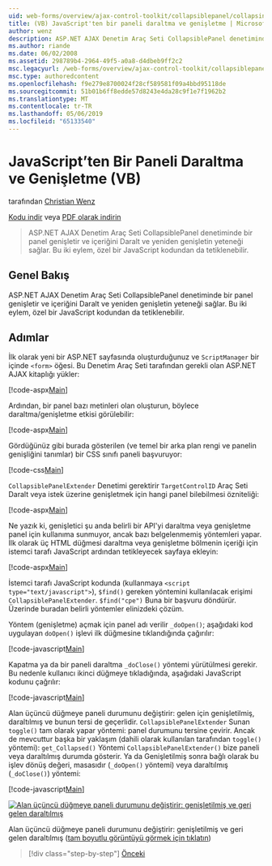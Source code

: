 ```yaml
---
uid: web-forms/overview/ajax-control-toolkit/collapsiblepanel/collapsing-and-expanding-a-panel-from-javascript-vb
title: (VB) JavaScript'ten bir paneli daraltma ve genişletme | Microsoft Docs
author: wenz
description: ASP.NET AJAX Denetim Araç Seti CollapsiblePanel denetiminde bir panel genişletir ve içeriğini daraltmak ve genişletmek için olanağı sunan bir...
ms.author: riande
ms.date: 06/02/2008
ms.assetid: 298789b4-2964-49f5-a0a8-d4dbeb9ff2c2
msc.legacyurl: /web-forms/overview/ajax-control-toolkit/collapsiblepanel/collapsing-and-expanding-a-panel-from-javascript-vb
msc.type: authoredcontent
ms.openlocfilehash: f9e279e8700024f28cf589581f09a4bbd95118de
ms.sourcegitcommit: 51b01b6ff8edde57d8243e4da28c9f1e7f1962b2
ms.translationtype: MT
ms.contentlocale: tr-TR
ms.lasthandoff: 05/06/2019
ms.locfileid: "65133540"
---
```

# <a name="collapsing-and-expanding-a-panel-from-javascript-vb"></a>JavaScript’ten Bir Paneli Daraltma ve Genişletme (VB)

tarafından [Christian Wenz](https://github.com/wenz)

[Kodu indir](http://download.microsoft.com/download/8/a/a/8aab3c3e-de6f-463f-805c-5fda567eef6e/CollapsiblePanel1.vb.zip) veya [PDF olarak indirin](http://download.microsoft.com/download/b/6/a/b6ae89ee-df69-4c87-9bfb-ad1eb2b23373/collapsiblepanel1VB.pdf)

> ASP.NET AJAX Denetim Araç Seti CollapsiblePanel denetiminde bir panel genişletir ve içeriğini Daralt ve yeniden genişletin yeteneği sağlar. Bu iki eylem, özel bir JavaScript kodundan da tetiklenebilir.

## <a name="overview"></a>Genel Bakış

ASP.NET AJAX Denetim Araç Seti CollapsiblePanel denetiminde bir panel genişletir ve içeriğini Daralt ve yeniden genişletin yeteneği sağlar. Bu iki eylem, özel bir JavaScript kodundan da tetiklenebilir.

## <a name="steps"></a>Adımlar

İlk olarak yeni bir ASP.NET sayfasında oluşturduğunuz ve `ScriptManager` bir içinde `<form>` öğesi. Bu Denetim Araç Seti tarafından gerekli olan ASP.NET AJAX kitaplığı yükler:

[!code-aspx[Main](collapsing-and-expanding-a-panel-from-javascript-vb/samples/sample1.aspx)]

Ardından, bir panel bazı metinleri olan oluşturun, böylece daraltma/genişletme etkisi görülebilir:

[!code-aspx[Main](collapsing-and-expanding-a-panel-from-javascript-vb/samples/sample2.aspx)]

Gördüğünüz gibi burada gösterilen (ve temel bir arka plan rengi ve panelin genişliğini tanımlar) bir CSS sınıfı paneli başvuruyor:

[!code-css[Main](collapsing-and-expanding-a-panel-from-javascript-vb/samples/sample3.css)]

`CollapsiblePanelExtender` Denetimi gerektirir `TargetControlID` Araç Seti Daralt veya istek üzerine genişletmek için hangi panel bilebilmesi özniteliği:

[!code-aspx[Main](collapsing-and-expanding-a-panel-from-javascript-vb/samples/sample4.aspx)]

Ne yazık ki, genişletici şu anda belirli bir API'yi daraltma veya genişletme panel için kullanıma sunmuyor, ancak bazı belgelenmemiş yöntemleri yapar. İlk olarak üç HTML düğmesi daraltma veya genişletme bölmenin içeriği için istemci tarafı JavaScript ardından tetikleyecek sayfaya ekleyin:

[!code-aspx[Main](collapsing-and-expanding-a-panel-from-javascript-vb/samples/sample5.aspx)]

İstemci tarafı JavaScript kodunda (kullanmaya `<script type="text/javascript">`), `$find()` gereken yöntemini kullanılacak erişimi `CollapsiblePanelExtender`. `$find("cpe")` Buna bir başvuru döndürür. Üzerinde buradan belirli yöntemler elinizdeki çözüm.

Yöntem (genişletme) açmak için panel adı verilir `_doOpen()`; aşağıdaki kod uygulayan `doOpen()` işlevi ilk düğmesine tıklandığında çağırılır:

[!code-javascript[Main](collapsing-and-expanding-a-panel-from-javascript-vb/samples/sample6.js)]

Kapatma ya da bir paneli daraltma `_doClose()` yöntemi yürütülmesi gerekir. Bu nedenle kullanıcı ikinci düğmeye tıkladığında, aşağıdaki JavaScript kodunu çağrılır:

[!code-javascript[Main](collapsing-and-expanding-a-panel-from-javascript-vb/samples/sample7.js)]

Alan üçüncü düğmeye paneli durumunu değiştirir: gelen için genişletilmiş, daraltılmış ve bunun tersi de geçerlidir. `CollapsiblePanelExtender` Sunan `toggle()` tam olarak yapar yöntemi: panel durumunu tersine çevirir. Ancak de mevcuttur başka bir yaklaşım (dahili olarak kullanılan tarafından `toggle()` yöntemi): `get_Collapsed()` Yöntemi `CollapsiblePanelExtender()` bize paneli veya daraltılmış durumda gösterir. Ya da Genişletilmiş sonra bağlı olarak bu işlev dönüş değeri, masasıdır (`_doOpen()` yöntemi) veya daraltılmış (`_doClose()`) yöntemi:

[!code-javascript[Main](collapsing-and-expanding-a-panel-from-javascript-vb/samples/sample8.js)]

[![Alan üçüncü düğmeye paneli durumunu değiştirir: genişletilmiş ve geri gelen daraltılmış](collapsing-and-expanding-a-panel-from-javascript-vb/_static/image2.png)](collapsing-and-expanding-a-panel-from-javascript-vb/_static/image1.png)

Alan üçüncü düğmeye paneli durumunu değiştirir: genişletilmiş ve geri gelen daraltılmış ([tam boyutlu görüntüyü görmek için tıklatın](collapsing-and-expanding-a-panel-from-javascript-vb/_static/image3.png))

> [!div class="step-by-step"]
> [Önceki](collapsing-and-expanding-a-panel-from-javascript-cs.md)
